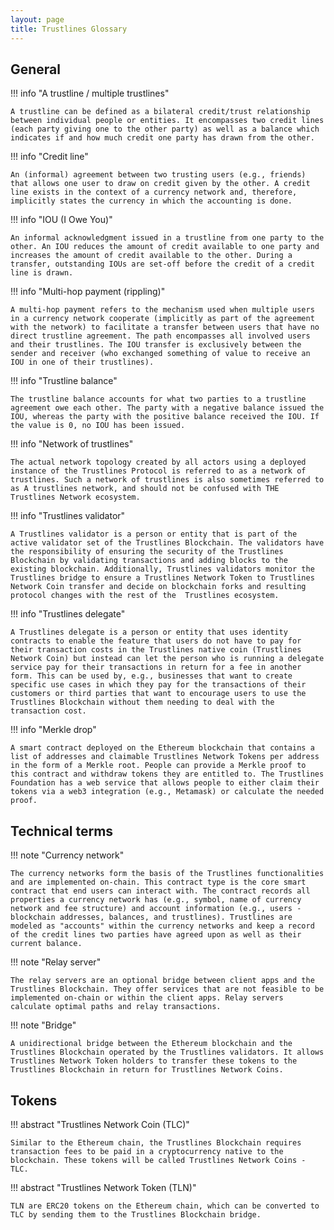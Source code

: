 ```yaml
---
layout: page
title: Trustlines Glossary
---
```


## General

!!! info "A trustline / multiple trustlines"

    A trustline can be defined as a bilateral credit/trust relationship between individual people or entities. It encompasses two credit lines (each party giving one to the other party) as well as a balance which indicates if and how much credit one party has drawn from the other.

!!! info "Credit line"

    An (informal) agreement between two trusting users (e.g., friends) that allows one user to draw on credit given by the other. A credit line exists in the context of a currency network and, therefore, implicitly states the currency in which the accounting is done.

!!! info "IOU (I Owe You)"

    An informal acknowledgment issued in a trustline from one party to the other. An IOU reduces the amount of credit available to one party and increases the amount of credit available to the other. During a transfer, outstanding IOUs are set-off before the credit of a credit line is drawn.

!!! info "Multi-hop payment (rippling)"

    A multi-hop payment refers to the mechanism used when multiple users in a currency network cooperate (implicitly as part of the agreement with the network) to facilitate a transfer between users that have no direct trustline agreement. The path encompasses all involved users and their trustlines. The IOU transfer is exclusively between the sender and receiver (who exchanged something of value to receive an IOU in one of their trustlines).

!!! info "Trustline balance"

    The trustline balance accounts for what two parties to a trustline agreement owe each other. The party with a negative balance issued the IOU, whereas the party with the positive balance received the IOU. If the value is 0, no IOU has been issued.

!!! info "Network of trustlines"

    The actual network topology created by all actors using a deployed instance of the Trustlines Protocol is referred to as a network of trustlines. Such a network of trustlines is also sometimes referred to as A trustlines network, and should not be confused with THE Trustlines Network ecosystem.

!!! info "Trustlines validator"

    A Trustlines validator is a person or entity that is part of the active validator set of the Trustlines Blockchain. The validators have the responsibility of ensuring the security of the Trustlines Blockchain by validating transactions and adding blocks to the existing blockchain. Additionally, Trustlines validators monitor the Trustlines bridge to ensure a Trustlines Network Token to Trustlines Network Coin transfer and decide on blockchain forks and resulting protocol changes with the rest of the  Trustlines ecosystem.

!!! info "Trustlines delegate"

    A Trustlines delegate is a person or entity that uses identity contracts to enable the feature that users do not have to pay for their transaction costs in the Trustlines native coin (Trustlines Network Coin) but instead can let the person who is running a delegate service pay for their transactions in return for a fee in another form. This can be used by, e.g., businesses that want to create specific use cases in which they pay for the transactions of their customers or third parties that want to encourage users to use the Trustlines Blockchain without them needing to deal with the transaction cost.

!!! info "Merkle drop"

    A smart contract deployed on the Ethereum blockchain that contains a list of addresses and claimable Trustlines Network Tokens per address in the form of a Merkle root. People can provide a Merkle proof to this contract and withdraw tokens they are entitled to. The Trustlines Foundation has a web service that allows people to either claim their tokens via a web3 integration (e.g., Metamask) or calculate the needed proof.

## Technical terms

!!! note "Currency network"

    The currency networks form the basis of the Trustlines functionalities and are implemented on-chain. This contract type is the core smart contract that end users can interact with. The contract records all properties a currency network has (e.g., symbol, name of currency network and fee structure) and account information (e.g., users - blockchain addresses, balances, and trustlines). Trustlines are modeled as "accounts" within the currency networks and keep a record of the credit lines two parties have agreed upon as well as their current balance.

!!! note "Relay server"

    The relay servers are an optional bridge between client apps and the Trustlines Blockchain. They offer services that are not feasible to be implemented on-chain or within the client apps. Relay servers calculate optimal paths and relay transactions.

!!! note "Bridge"

    A unidirectional bridge between the Ethereum blockchain and the Trustlines Blockchain operated by the Trustlines validators. It allows Trustlines Network Token holders to transfer these tokens to the Trustlines Blockchain in return for Trustlines Network Coins.

## Tokens

!!! abstract "Trustlines Network Coin (TLC)"

    Similar to the Ethereum chain, the Trustlines Blockchain requires transaction fees to be paid in a cryptocurrency native to the blockchain. These tokens will be called Trustlines Network Coins - TLC.

!!! abstract "Trustlines Network Token (TLN)"

    TLN are ERC20 tokens on the Ethereum chain, which can be converted to TLC by sending them to the Trustlines Blockchain bridge.
